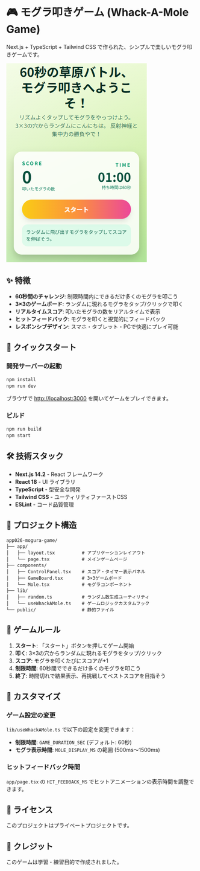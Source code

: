 # 🎮 モグラ叩きゲーム (Whack-A-Mole Game)

Next.js + TypeScript + Tailwind CSS で作られた、シンプルで楽しいモグラ叩きゲームです。

![ゲーム画面](png/game-screenshot.png)

## ✨ 特徴

- **60秒間のチャレンジ**: 制限時間内にできるだけ多くのモグラを叩こう
- **3×3のゲームボード**: ランダムに現れるモグラをタップ/クリックで叩く
- **リアルタイムスコア**: 叩いたモグラの数をリアルタイムで表示
- **ヒットフィードバック**: モグラを叩くと視覚的にフィードバック
- **レスポンシブデザイン**: スマホ・タブレット・PCで快適にプレイ可能

## 🚀 クイックスタート

### 開発サーバーの起動

```bash
npm install
npm run dev
```

ブラウザで [http://localhost:3000](http://localhost:3000) を開いてゲームをプレイできます。

### ビルド

```bash
npm run build
npm start
```

## 🛠️ 技術スタック

- **Next.js 14.2** - React フレームワーク
- **React 18** - UI ライブラリ
- **TypeScript** - 型安全な開発
- **Tailwind CSS** - ユーティリティファーストCSS
- **ESLint** - コード品質管理

## 📁 プロジェクト構造

```
app026-mogura-game/
├── app/
│   ├── layout.tsx          # アプリケーションレイアウト
│   └── page.tsx            # メインゲームページ
├── components/
│   ├── ControlPanel.tsx    # スコア・タイマー表示パネル
│   ├── GameBoard.tsx       # 3×3ゲームボード
│   └── Mole.tsx            # モグラコンポーネント
├── lib/
│   ├── random.ts           # ランダム数生成ユーティリティ
│   └── useWhackAMole.ts    # ゲームロジックカスタムフック
└── public/                 # 静的ファイル
```

## 🎯 ゲームルール

1. **スタート**: 「スタート」ボタンを押してゲーム開始
2. **叩く**: 3×3の穴からランダムに現れるモグラをタップ/クリック
3. **スコア**: モグラを叩くたびにスコアが+1
4. **制限時間**: 60秒間でできるだけ多くのモグラを叩こう
5. **終了**: 時間切れで結果表示、再挑戦してベストスコアを目指そう

## 🎨 カスタマイズ

### ゲーム設定の変更

`lib/useWhackAMole.ts` で以下の設定を変更できます：

- **制限時間**: `GAME_DURATION_SEC` (デフォルト: 60秒)
- **モグラ表示時間**: `MOLE_DISPLAY_MS` の範囲 (500ms〜1500ms)

### ヒットフィードバック時間

`app/page.tsx` の `HIT_FEEDBACK_MS` でヒットアニメーションの表示時間を調整できます。

## 📝 ライセンス

このプロジェクトはプライベートプロジェクトです。

## 🙏 クレジット

このゲームは学習・練習目的で作成されました。
